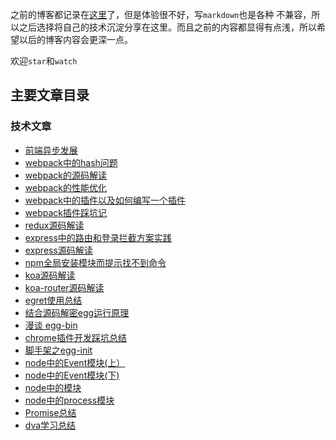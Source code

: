 之前的博客都记录在[这里](https://my.oschina.net/sunshinewyf/blog)了，但是体验很不好，写`markdown`也是各种
不兼容，所以之后选择将自己的技术沉淀分享在这里。而且之前的内容都显得有点浅，所以希望以后的博客内容会更深一点。

欢迎`star`和`watch`

## 主要文章目录

### 技术文章
- [前端异步发展](https://github.com/SunShinewyf/issue-blog/issues/1)
- [webpack中的hash问题](https://github.com/SunShinewyf/webpack-demo/issues/2)
- [webpack的源码解读](https://github.com/SunShinewyf/webpack-demo/issues/3)
- [webpack的性能优化](https://github.com/SunShinewyf/webpack-demo/issues/5)
- [webpack中的插件以及如何编写一个插件](https://github.com/SunShinewyf/webpack-demo/issues/4)
- [webpack插件踩坑记](https://github.com/SunShinewyf/webpack-demo/issues/6)
- [redux源码解读](https://github.com/SunShinewyf/issue-blog/issues/2)
- [express中的路由和登录拦截方案实践](https://github.com/SunShinewyf/issue-blog/issues/19)
- [express源码解读](https://github.com/SunShinewyf/issue-blog/issues/20)
- [npm全局安装模块而提示找不到命令](https://github.com/SunShinewyf/issue-blog/issues/22)
- [koa源码解读](https://github.com/SunShinewyf/issue-blog/issues/23)
- [koa-router源码解读](https://github.com/SunShinewyf/issue-blog/issues/24)
- [egret使用总结](https://github.com/SunShinewyf/issue-blog/issues/27)
- [结合源码解密egg运行原理](https://github.com/SunShinewyf/issue-blog/issues/30)
- [漫谈 egg-bin](https://github.com/SunShinewyf/issue-blog/issues/31)
- [chrome插件开发踩坑总结](https://github.com/SunShinewyf/issue-blog/issues/32)
- [脚手架之egg-init](https://github.com/SunShinewyf/issue-blog/issues/33)
- [node中的Event模块(上）](https://github.com/SunShinewyf/issue-blog/issues/34)
- [node中的Event模块(下)](https://github.com/SunShinewyf/issue-blog/issues/35)
- [node中的模块](https://github.com/SunShinewyf/issue-blog/issues/36)
- [node中的process模块](https://github.com/SunShinewyf/issue-blog/issues/37)
- [Promise总结](https://github.com/SunShinewyf/issue-blog/issues/38)
- [dva学习总结](https://github.com/SunShinewyf/issue-blog/issues/39)



